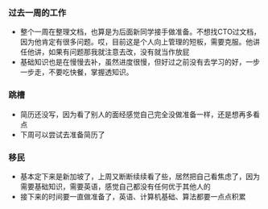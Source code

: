 ### 过去一周的工作
* 整个一周在整理文档，也算是为后面新同学接手做准备。不想找CTO过文档，因为他肯定有很多问题。哎，目前这是个人向上管理的短板，需要克服。他讲任他讲，如果有问题那我就注意去改，没有就当作放屁
* 基础知识也是在慢慢去补，虽然进度很慢，但好过之前没有去学习的好，一步一步走，不要吃快餐，掌握透知识。

### 跳槽
* 简历还没写，因为看了别人的面经感觉自己完全没做准备一样，还是想再多看点
* 下周可以尝试去准备简历了

### 移民
* 基本定下来是新加坡了，上周又断断续续看了些，居然把自己看焦虑了，因为需要基础知识，需要英语，感觉自己都没有任何优于其他人的
* 接下来的时间要一直做准备了，英语、计算机基础、算法都要一点点积累